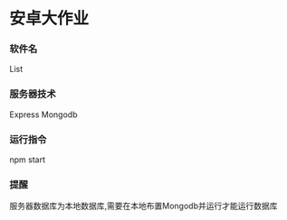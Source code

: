# 安卓大作业



### 软件名

List



### 服务器技术

Express
Mongodb

### 运行指令

npm start

### 提醒

服务器数据库为本地数据库,需要在本地布置Mongodb并运行才能运行数据库
